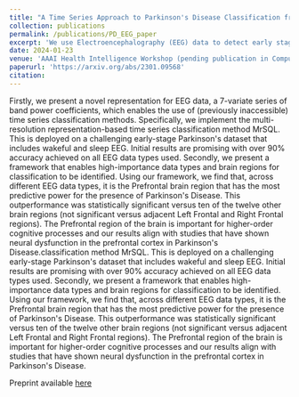 ```yaml
---
title: "A Time Series Approach to Parkinson's Disease Classification from EEG"
collection: publications
permalink: /publications/PD_EEG_paper
excerpt: 'We use Electroencephalography (EEG) data to detect early stage Parkinson’s Disease. Firstly, we present a novel representation for EEG data, a 7-variate series of band power coefficients, which enables the use of (previously inaccessible) time series classification methods. Our approach achieves over 90% accuracy, recall and precision which rivals state of the art methods. This is particularly impressive given the early stage Parkinson’s Disease participants and limited optimisation of the model thus far. Secondly we present a framework for determining the importance of individual brain regions in Parkinson’s Disease classification. We find that across different EEG data types, it is the Prefrontal brain region that has the most predictive power for the presence of Parkinson’s DiseaseWe use Electroencephalography (EEG) data to detect early stage Parkinson’s Disease. Firstly, we present a novel representation for EEG data, a 7-variate series of band power coefficients, which enables the use of (previously inaccessible) time series classification methods. Our approach achieves over 90% accuracy, recall and precision which rivals state of the art methods. This is particularly impressive given the early stage Parkinson’s Disease participants and limited optimisation of the model thus far. Secondly we present a framework for determining the importance of individual brain regions in Parkinson’s Disease classification. We find that across different EEG data types, it is the Prefrontal brain region that has the most predictive power for the presence of Parkinson’s Disease'
date: 2024-01-23
venue: 'AAAI Health Intelligence Workshop (pending publication in Computation Intelligence Springer Book Series)'
paperurl: 'https://arxiv.org/abs/2301.09568'
citation: 
---
```


Firstly, we present a novel representation for EEG data, a 7-variate series of band power coefficients, which enables the use of (previously inaccessible) time series classification methods. Specifically, we implement the multi-resolution representation-based time series classification method MrSQL. This is deployed on a challenging early-stage Parkinson's dataset that includes wakeful and sleep EEG. Initial results are promising with over 90% accuracy achieved on all EEG data types used. Secondly, we present a framework that enables high-importance data types and brain regions for classification to be identified. Using our framework, we find that, across different EEG data types, it is the Prefrontal brain region that has the most predictive power for the presence of Parkinson's Disease. This outperformance was statistically significant versus ten of the twelve other brain regions (not significant versus adjacent Left Frontal and Right Frontal regions). The Prefrontal region of the brain is important for higher-order cognitive processes and our results align with studies that have shown neural dysfunction in the prefrontal cortex in Parkinson's Disease.classification method MrSQL. This is deployed on a challenging early-stage Parkinson's dataset that includes wakeful and sleep EEG. Initial results are promising with over 90% accuracy achieved on all EEG data types used. Secondly, we present a framework that enables high-importance data types and brain regions for classification to be identified. Using our framework, we find that, across different EEG data types, it is the Prefrontal brain region that has the most predictive power for the presence of Parkinson's Disease. This outperformance was statistically significant versus ten of the twelve other brain regions (not significant versus adjacent Left Frontal and Right Frontal regions). The Prefrontal region of the brain is important for higher-order cognitive processes and our results align with studies that have shown neural dysfunction in the prefrontal cortex in Parkinson's Disease.



Preprint available [here](https://arxiv.org/abs/2301.09568)


